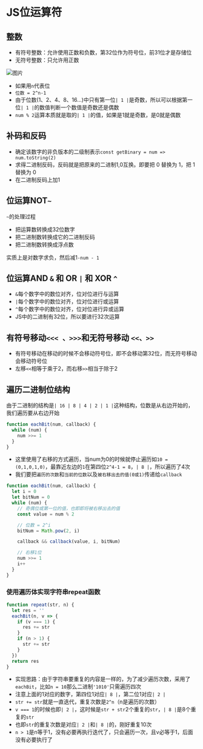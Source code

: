 # JS位运算符

## 整数

- 有符号整数：允许使用正数和负数，第32位作为符号位，前31位才是存储位
- 无符号整数：只允许用正数

![图片](http://www.w3school.com.cn/i/ct_js_integer_binary_signed_32bits.gif)

- 如果用`n`代表位
- `位数 = 2^n-1`
- 由于位数(1、2、4、8、16...)中只有第一位`| 1 |`是奇数，所以可以根据第一位`| 1 |`的数值判断一个数值是奇数还是偶数
- `num % 2`运算本质就是取的`| 1 |`的值，如果是1就是奇数，是0就是偶数

## 补码和反码

- 确定该数字的非负版本的二级制表示`const getBinary = num => num.toString(2)`
- 求得二进制反码，反码就是把原来的二进制1,0互换。即要把 0 替换为 1，把 1 替换为 0
- 在二进制反码上加1

## 位运算NOT`~`

`~`的处理过程

- 把运算数转换成32位数字
- 把二进制数转换成它的二进制反码
- 把二进制数转换成浮点数

实质上是对数字求负，然后减1`-num - 1`

## 位运算AND `&` 和 OR `|` 和 XOR `^`

- `&`每个数字中的数位对齐，位对位进行与运算
- `|`每个数字中的数位对齐，位对位进行或运算
- `^`每个数字中的数位对齐，位对位进行异或运算
- JS中的二进制有32位，所以要进行32次运算

## 有符号移动`<<< 、>>>`和无符号移动 `<<、>>`

- 有符号移动在移动的时候不会移动符号位，即不会移动第32位，而无符号移动会移动符号位
- 左移`<<`相等于乘于2，而右移`>>`相当于除于2

## 遍历二进制位结构

由于二进制的结构是`| 16 | 8 | 4 | 2 | 1 |`这种结构，位数是从右边开始的，我们遍历要从右边开始

```js
function eachBit(num, callback) {
  while (num) {
    num >>= 1
  }
}
```

- 这里使用了右移的方式遍历，当num为0的时候就停止遍历如`10 = (0,1,0,1,0)`，最靠近左边的`1`在第四位`2^4-1 = 8`，`| 8 |`，所以遍历了4次
- 我们要把`遍历的次数`和`当前的位数`以及`被右移出去的值(0或1)`传递给`callback`

```js
function eachBit(num, callback) {
  let i = 0
  let bitNum = 0
  while (num) {
    // 奇偶位或第一位的值，也即即将被右移出去的值
    const value = num % 2

    // 位数 = 2^i
    bitNum = Math.pow(2, i)

    callback && callback(value, i, bitNum)

    // 右移1位
    num >>= 1
    i++
  }
}
```

### 使用遍历体实现字符串repeat函数

```js
function repeat(str, n) {
  let res = ''
  eachBit(n, v => {
    if (v === 1) {
      res += str
    }
    if (n > 1) {
      str += str
    }
  })
  return res
}
```

- 实现思路：由于字符串要重复的内容是一样的，为了减少遍历次数，采用了`eachBit`，比如`n = 10`那么二进制`'1010'`只需遍历四次
- 注意上面的1对应的数字，第四位1对应`| 8 |`，第二位1对应`| 2 |`
- `str += str`就是一直迭代，重复次数是`2^n`（n是遍历的次数）
- `v === 1`的时候也即`| 2 |`，这时候是`str + str`2个重复的`str`，`| 8 |`是8个重复的`str`
- 也即`str`的重复次数是对应`| 2 |`和`| 8 |`的，刚好重复10次
- `n > 1`是n等于1，没有必要再执行迭代了，只会遍历一次，且v必等于1，后面没有必要执行了